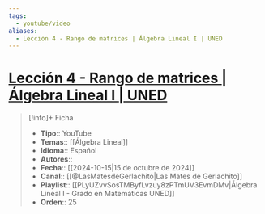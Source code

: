 ```yaml
---
tags:
  - youtube/video
aliases:
  - Lección 4 - Rango de matrices | Álgebra Lineal I | UNED
---
```

# [Lección 4 - Rango de matrices | Álgebra Lineal I | UNED](https://www.youtube.com/watch?v=phFASeMyE_c)

>[!info]+ Ficha
>- **Tipo**:: YouTube
>- **Temas**:: [[Álgebra Lineal]]
>- **Idioma**:: Español
>- **Autores**::
>- **Fecha**:: [[2024-10-15|15 de octubre de 2024]]
>- **Canal**:: [[@LasMatesdeGerlachito|Las Mates de Gerlachito]]
>- **Playlist**:: [[PLyUZvvSosTMByfLvzuy8zPTmUV3EvmDMv|Álgebra Lineal I - Grado en Matemáticas UNED]]
>- **Orden**:: 25
